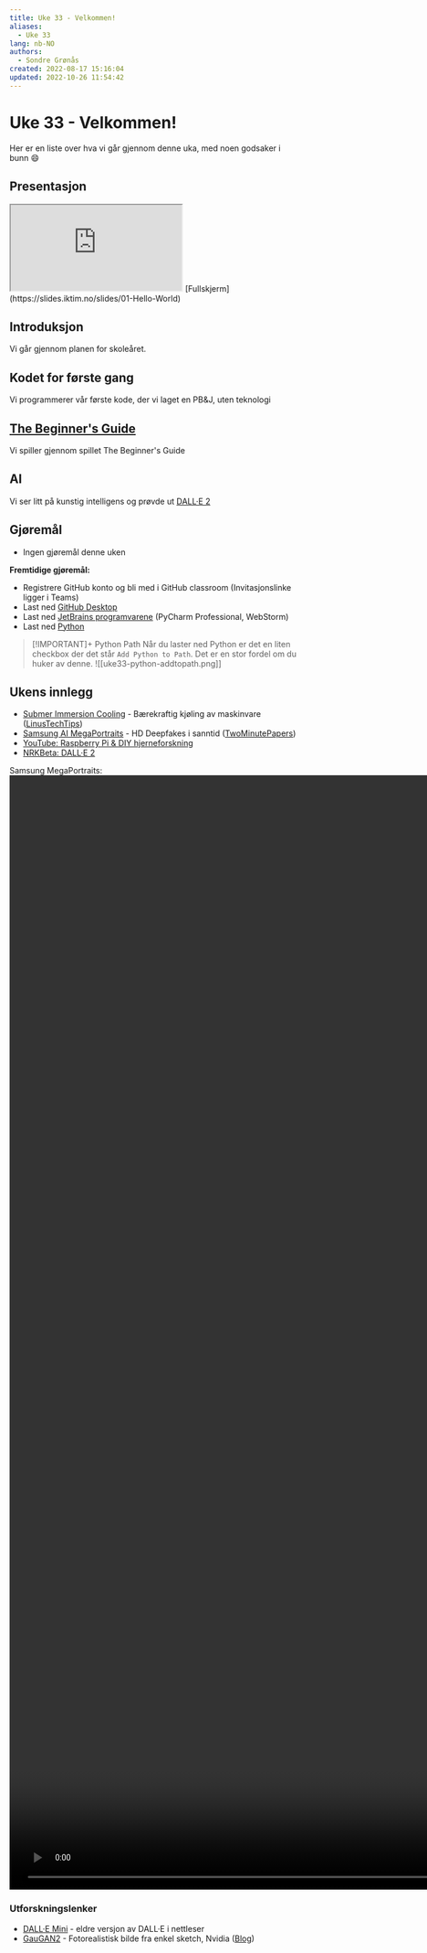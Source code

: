 ```yaml
---
title: Uke 33 - Velkommen!
aliases: 
  - Uke 33
lang: nb-NO
authors:
  - Sondre Grønås
created: 2022-08-17 15:16:04
updated: 2022-10-26 11:54:42
---
```

# Uke 33 - Velkommen!
Her er en liste over hva vi går gjennom denne uka, med noen godsaker i bunn 😄

## Presentasjon
<iframe class="slide" src="https://slides.iktim.no/slides/01-Hello-World"></iframe>
[Fullskjerm](https://slides.iktim.no/slides/01-Hello-World)

## Introduksjon
Vi går gjennom planen for skoleåret.

## Kodet for første gang
Vi programmerer vår første kode, der vi laget en PB&J, uten teknologi

## [The Beginner's Guide](https://store.steampowered.com/app/303210/The_Beginners_Guide/)
Vi spiller gjennom spillet The Beginner's Guide

## AI
Vi ser litt på kunstig intelligens og prøvde ut [DALL·E 2](https://openai.com/dall-e-2/)

## Gjøremål
- Ingen gjøremål denne uken

**Fremtidige gjøremål:**
- Registrere GitHub konto og bli med i GitHub classroom (Invitasjonslinke ligger i Teams)
- Last ned [GitHub Desktop](https://desktop.github.com/)
- Last ned [JetBrains programvarene](https://www.jetbrains.com/products/) (PyCharm Professional, WebStorm)
- Last ned [Python](https://www.python.org/downloads/)

> [!IMPORTANT]+ Python Path
> Når du laster ned Python er det en liten checkbox der det står `Add Python to Path`. 
> Det er en stor fordel om du huker av denne.
> ![[uke33-python-addtopath.png]]

## Ukens innlegg
- [Submer Immersion Cooling](https://submer.com/blog/submer-the-brand-the-values-and-the-vision/) - Bærekraftig kjøling av maskinvare ([LinusTechTips](https://www.youtube.com/watch?v=2Q0bLo5nSsU))
- [Samsung AI MegaPortraits](https://samsunglabs.github.io/MegaPortraits/) - HD Deepfakes i sanntid ([TwoMinutePapers](https://www.youtube.com/watch?v=JkUF40kPV4M))
- [YouTube: Raspberry Pi & DIY hjerneforskning](https://www.youtube.com/watch?v=6sPE8N9aRQQ)
- [NRKBeta: DALL·E 2](https://nrkbeta.no/2022/06/18/maskinenes-kreative-revolusjon/)

Samsung MegaPortraits:
<video poster="" id="blocks" autoplay="" controls="" muted="" loop="" height="50%"><source src="https://samsunglabs.github.io/MegaPortraits/static/videos/results/nikita_2drivers_1024_compressed.mp4" type="video/mp4"></video>

### Utforskningslenker
- [DALL·E Mini](https://huggingface.co/spaces/dalle-mini/dalle-mini) - eldre versjon av DALL·E i nettleser
- [GauGAN2](http://gaugan.org/gaugan2/) - Fotorealistisk bilde fra enkel sketch, Nvidia ([Blog](https://www.nvidia.com/en-us/research/ai-demos/))
